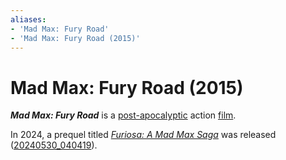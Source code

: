 ```yaml
---
aliases:
- 'Mad Max: Fury Road'
- 'Mad Max: Fury Road (2015)'
---
```


# Mad Max: Fury Road (2015)

_**Mad Max: Fury Road**_ is a [post-apocalyptic](post-apocalyptic.md) action [film](film.md).

In 2024, a prequel titled _[Furiosa: A Mad Max Saga](furiosa-a-mad-max-saga.md)_ was released ([20240530_040419](../entries/20240530_040419.md)).
